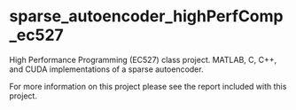 sparse_autoencoder_highPerfComp_ec527
=====================================

High Performance Programming (EC527) class project. MATLAB, C, C++, and CUDA implementations of a sparse autoencoder. 

For more information on this project please see the report included with this project.
